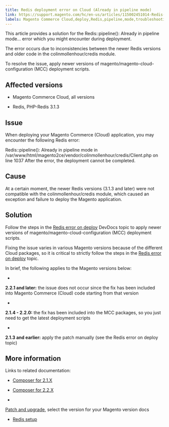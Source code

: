 ```yaml
---
title: Redis deployment error on Cloud (Already in pipeline mode)
link: https://support.magento.com/hc/en-us/articles/115002451014-Redis-deployment-error-on-Cloud-Already-in-pipeline-mode-
labels: Magento Commerce Cloud,deploy,Redis,pipeline,mode,troubleshooting
---
```


This article provides a solution for the Redis::pipeline(): Already in pipeline mode... error which you might encounter during deployment.

The error occurs due to inconsistencies between the newer Redis versions and older code in the colinmollenhour/credis module.

To resolve the issue, apply newer versions of magento/magento-cloud-configuration (MCC) deployment scripts.

## Affected versions

* Magento Commerce Cloud, all versions

* Redis, PHP-Redis 3.1.3

## Issue

When deploying your Magento Commerce (Cloud) application, you may encounter the following Redis error:

Redis::pipeline(): Already in pipeline mode in /var/www/html/magento2ce/vendor/colinmollenhour/credis/Client.php on line 1037
After the error, the deployment cannot be completed.

## Cause

At a certain moment, the newer Redis versions (3.1.3 and later) were not compatible with the colinmollenhour/credis module, which caused an exception and failure to deploy the Magento application.

## Solution

Follow the steps in the [Redis error on deploy](http://devdocs.magento.com/guides/v2.2/cloud/trouble/redis-troubleshooting.html#update) DevDocs topic to apply newer versions of magento/magento-cloud-configuration (MCC) deployment scripts.

Fixing the issue varies in various Magento versions because of the different Cloud packages, so it is critical to strictly follow the steps in the [Redis error on deploy](http://devdocs.magento.com/guides/v2.2/cloud/trouble/redis-troubleshooting.html#update) topic.

In brief, the following applies to the Magento versions below:

* 
**2.2.1 and later:** the issue does not occur since the fix has been included into Magento Commerce (Cloud) code starting from that version

* 
**2.1.4 - 2.2.0:** the fix has been included into the MCC packages, so you just need to get the latest deployment scripts

* 
**2.1.3 and earlier:** apply the patch manually (see the Redis error on deploy topic)

## More information

Links to related documentation:

* [Composer for 2.1.X](http://devdocs.magento.com/guides/v2.2/cloud/reference/cloud-composer.html)

* [Composer for 2.2.X](http://devdocs.magento.com/guides/v2.2/cloud/reference/cloud-composer.html)

* 
[Patch and upgrade](http://devdocs.magento.com/guides/v2.2/cloud/project/project-patch.html), select the version for your Magento version docs

* [Redis setup](http://devdocs.magento.com/guides/v2.2/cloud/project/project-conf-files_services-redis.html)

